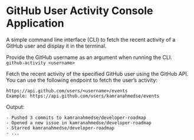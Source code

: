 # GitHub User Activity Console Application
A simple command line interface (CLI) to fetch the recent activity of a GitHub user and display it in the terminal. <br />

Provide the GitHub username as an argument when running the CLI.<br />
`github-activity <username>`

Fetch the recent activity of the specified GitHub user using the GitHub API. You can use the following endpoint to fetch the user’s activity:<br />

```
https://api.github.com/users/<username>/events
Example: https://api.github.com/users/kamranahmedse/events
```

Output:
```
- Pushed 3 commits to kamranahmedse/developer-roadmap
- Opened a new issue in kamranahmedse/developer-roadmap
- Starred kamranahmedse/developer-roadmap
- ...
```